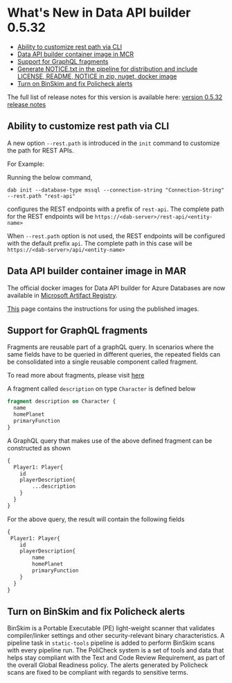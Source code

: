 # What's New in Data API builder 0.5.32

- [Ability to customize rest path via CLI](./whats-new-0.5.32.md#customize-rest-path-cli)
- [Data API builder container image in MCR ](./whats-new-0.5.32.md#container-image-in-mcr)
- [Support for GraphQL fragments](./whats-new-0.5.32.md#grapql-fragments-support)
- [Generate NOTICE.txt in the pipeline for distribution and include LICENSE, README, NOTICE in zip, nuget, docker image](./whats-new-0.5.32.md#notice-license-readme-in-binaries-and-container-image)
- [Turn on BinSkim and fix Policheck alerts](./whats-new-0.5.32.md#turn-on-binskim-fix-policheck)

The full list of release notes for this version is available here: [version 0.5.32 release notes](https://github.com/Azure/data-api-builder/releases/tag/v0.5.32-beta)

## Ability to customize rest path via CLI

A new option `--rest.path` is introduced in the `init` command to customize the path for REST APIs. 

For Example:

Running the below command,
```text
dab init --database-type mssql --connection-string "Connection-String" --rest.path "rest-api" 
```
configures the REST endpoints with a prefix of `rest-api`. The complete path for the REST endpoints will be 
`https://<dab-server>/rest-api/<entity-name>`

When `--rest.path` option is not used, the REST endpoints will be configured with the default prefix `api`. The complete path in this case will be
`https://<dab-server>/api/<entity-name>`

## Data API builder container image in MAR

The official docker images for Data API builder for Azure Databases are now available in [Microsoft Artifact Registry](https://mcr.microsoft.com/product/azure-databases/data-api-builder/tags).

[This](https://mcr.microsoft.com/en-us/product/azure-databases/data-api-builder/about) page contains the instructions for using the published images.

## Support for GraphQL fragments

Fragments are reusable part of a graphQL query. In scenarios where the same fields have to be queried in different queries, the repeated fields can be consolidated into a single reusable component called fragment. 

To read more about fragments, please visit [here](https://graphql.org/learn/queries/)

A fragment called `description` on type `Character` is defined below

```graphql
fragment description on Character {
  name
  homePlanet
  primaryFunction
}
```

A GraphQL query that makes use of the above defined fragment can be constructed as shown

```graphql
{
  Player1: Player{
    id
    playerDescription{
        ...description
    }
  }
}
```
For the above query, the result will contain the following fields

```graphql
{
 Player1: Player{
    id
    playerDescription{
        name
        homePlanet
        primaryFunction
    }
  }   
}
```

## Turn on BinSkim and fix Policheck alerts

BinSkim is a Portable Executable (PE) light-weight scanner that validates compiler/linker settings and other security-relevant binary characteristics. A pipeline task in `static-tools` pipeline is added to perform BinSkim scans with every pipeline run. The PoliCheck system is a set of tools and data that helps stay compliant with the Text and Code Review Requirement, as part of the overall Global Readiness policy. The alerts generated by Policheck scans are fixed to be compliant with regards to sensitive terms.
